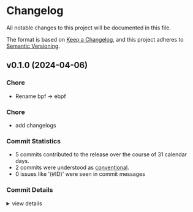 # Changelog

All notable changes to this project will be documented in this file.

The format is based on [Keep a Changelog](https://keepachangelog.com/en/1.0.0/),
and this project adheres to [Semantic Versioning](https://semver.org/spec/v2.0.0.html).

## v0.1.0 (2024-04-06)

<csr-id-ea8073793e44c593e983e69eaa43a4f72799bfc5/>
<csr-id-c7fe60d47e0cc32fc7123e37532d104eaa392b50/>

### Chore

 - <csr-id-ea8073793e44c593e983e69eaa43a4f72799bfc5/> Rename bpf -> ebpf

### Chore

 - <csr-id-c7fe60d47e0cc32fc7123e37532d104eaa392b50/> add changelogs

### Commit Statistics

<csr-read-only-do-not-edit/>

 - 5 commits contributed to the release over the course of 31 calendar days.
 - 2 commits were understood as [conventional](https://www.conventionalcommits.org).
 - 0 issues like '(#ID)' were seen in commit messages

### Commit Details

<csr-read-only-do-not-edit/>

<details><summary>view details</summary>

 * **Uncategorized**
    - Release aya-ebpf-bindings v0.1.0, aya-ebpf-macros v0.1.0, aya-ebpf v0.1.0 ([`b8964d3`](https://github.com/aya-rs/aya/commit/b8964d3fd27353beb9054dd18fe8d16251f9164b))
    - Add changelogs ([`c7fe60d`](https://github.com/aya-rs/aya/commit/c7fe60d47e0cc32fc7123e37532d104eaa392b50))
    - Release aya-ebpf-cty v0.2.1, aya-ebpf-bindings v0.1.0, aya-ebpf-macros v0.1.0, aya-ebpf v0.1.0 ([`e372fcf`](https://github.com/aya-rs/aya/commit/e372fcf653304c6d7c2647cd7812ca11474f41fc))
    - Merge pull request #528 from dave-tucker/rename-all-the-things ([`63d8d4d`](https://github.com/aya-rs/aya/commit/63d8d4d34bdbbee149047dc0a5e9c2b191f3b32d))
    - Rename bpf -> ebpf ([`ea80737`](https://github.com/aya-rs/aya/commit/ea8073793e44c593e983e69eaa43a4f72799bfc5))
</details>


